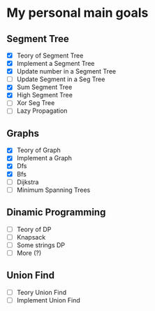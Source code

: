 # My personal main goals
## Segment Tree
- [X] Teory of Segment Tree
- [X] Implement a Segment Tree
- [X] Update number in a Segment Tree
- [ ] Update Segment in a Seg Tree
- [X] Sum Segment Tree
- [X] High Segment Tree
- [ ] Xor Seg Tree
- [ ] Lazy Propagation
## Graphs
- [X] Teory of Graph
- [X] Implement a Graph
- [X] Dfs
- [X] Bfs
- [ ] Dijkstra
- [ ] Minimum Spanning Trees
## Dinamic Programming
- [ ] Teory of DP
- [ ] Knapsack
- [ ] Some strings DP
- [ ] More (?)
## Union Find
- [ ] Teory Union Find
- [ ] Implement Union Find
